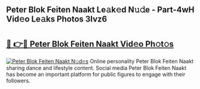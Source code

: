 ## Peter Blok Feiten Naakt Le𝚊k𝚎d N𝚞𝚍e - Part-4wH Vid𝚎o Le𝚊ks Photos 3Ivz6

# <h2><a href="http://fb6r1i.evod.top/?m=Peter+Blok+Feiten+Naakt">🔗 👉🔴 Peter Blok Feiten Naakt Vid𝚎o Ph𝚘t𝚘s</a></h2>

[![Peter Blok Feiten Naakt N𝚞d𝚎s](https://i.imgur.com/8V9OHl7.gif)](http://fb6r1i.evod.top/?m=Peter+Blok+Feiten+Naakt)
Online personality Peter Blok Feiten Naakt sharing dance and lifestyle content. Social media Peter Blok Feiten Naakt has become an important platform for public figures to engage with their followers. 
